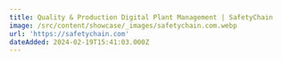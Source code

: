 ```yaml
---
title: Quality & Production Digital Plant Management | SafetyChain
image: /src/content/showcase/_images/safetychain.com.webp
url: 'https://safetychain.com'
dateAdded: 2024-02-19T15:41:03.000Z
---
```


